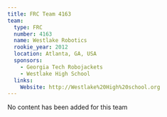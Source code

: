 ```yaml
---
title: FRC Team 4163
team:
  type: FRC
  number: 4163
  name: Westlake Robotics
  rookie_year: 2012
  location: Atlanta, GA, USA
  sponsors:
    - Georgia Tech Robojackets
    - Westlake High School
  links:
    Website: http://Westlake%20High%20school.org
---
```

No content has been added for this team